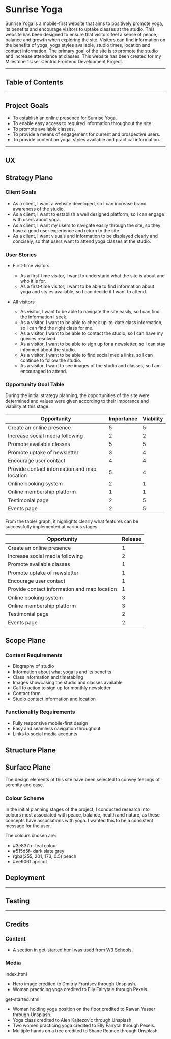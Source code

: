# Sunrise Yoga

Sunrise Yoga is a mobile-first website that aims to positively promote yoga, its benefits and encourage visitors to uptake classes at the studio. This website has been designed to ensure that visitors feel a sense of peace, balance and growth when exploring the site. Visitors can find information on the benefits of yoga, yoga styles available, studio times, location and contact information. The primary goal of the site is to promote the studio and increase attendance at classes.
This website has been created for my Milestone 1 User Centric Frontend Development Project. 

---

## Table of Contents

---


## Project Goals

* To establish an online presence for Sunrise Yoga.
* To enable easy access to required information throughout the site.
* To promote available classes.
* To provide a means of engagement for current and prospective users. 
* To provide content on yoga, styles available and practical information. 

---

## UX


## Strategy Plane


### Client Goals
* As a client, I want a website developed, so I can increase brand awareness of the studio.
* As a client, I want to establish a well designed platform, so I can engage with users about yoga.
* As a client, I want my users to navigate easily through the site, so they have a good user experience and return to the site.
* As a client, I want visuals and information to be displayed clearly and concisely, so that users want to attend yoga classes at the studio.

### User Stories

* First-time visitors
    * As a first-time visitor, I want to understand what the site is about and who it is for. 
    * As a first-time visitor, I want to be able to find information about yoga and styles available, so I can decide if I want to attend. 
   

* All visitors
    * As visitor, I want to be able to navigate the site easily, so I can find the information I seek. 
    * As a visitor, I want to be able to check up-to-date class information, so I can find the right class for me.
    * As a visitor, I want to be able to contact the studio, so I can have my queries resolved. 
    * As a visitor, I want to be able to sign up for a newsletter, so I can stay informed about the studio.
    * As a visitor, I want to be able to find social media links, so I can continue to follow the studio.
    * As a visitor, I want to see images of the studio and classes, so I am encouraged to attend.



### Opportunity Goal Table

During the initial strategy planning, the opportunities of the site were determined and values were given according to their imporance and viability at this stage.

| Opportunity | Importance | Viability |
| ----------- | ---------- | --------- |
| Create an online presence | 5 | 5 |
| Increase social media following | 2 | 2 |
|Promote available classes | 5 | 5 |
| Promote uptake of newsletter | 3 | 4 |
| Encourage user contact | 4 | 4 |
| Provide contact information and map location | 5 | 4 |
| Online booking system | 2 | 1 |
| Online membership platform | 1 | 1 |
| Testimonial page | 2 | 5 |
| Events page | 2 | 5 |

From the table/ graph, it highlights clearly what features can be successfully implemented at various stages. 

| Opportunity | Release | 
| ----------- | ---------- | 
| Create an online presence | 1|
| Increase social media following | 2 |
|Promote available classes | 1 |
| Promote uptake of newsletter | 1 |
| Encourage user contact | 1| 
| Provide contact information and map location | 1|
| Online booking system | 3 | 
| Online membership platform | 3 |
| Testimonial page | 2|
| Events page | 2 | 


## Scope Plane

 
### Content Requirements
* Biography of studio
* Information about what yoga is and its benefits
* Class information and timetabling 
* Images showcasing the studio and classes available
* Call to action to sign up for monthly newsletter
* Contact form
* Studio contact information and location

### Functionality Requirements
* Fully responsive mobile-first design
* Easy and seamless navigation throughout
* Links to social media accounts


## Structure Plane



## Surface Plane

The design elements of this site have been selected to convey feelings of serenity and ease.

### Colour Scheme 

In the initial planning stages of the project, I conducted research into colours most associated with peace, balance, health and nature, as these concepts have associations with yoga. I wanted this to be a consistent message for the user. 

The colours chosen are:
* #3e837b- teal colour
* #515d5f- dark slate grey
* rgba(255, 201, 173, 0.5) peach
* #ee9061 apricot


## Deployment

---

## Testing

---

## Credits



### Content
* A section in get-started.html was used from  [W3 Schools](https://www.w3schools.com/howto/howto_css_portfolio_gallery.asp ).




### Media

index.html
* Hero image credited to Dmitriy Frantsev through Unsplash.
* Woman practicing yoga credited to Elly Fairytale through Pexels.

get-started.html
* Woman holding yoga position on the floor credited to Rawan Yasser through Unsplash.
* Yoga class credited to Alen Kajtezovic through Unsplash.
* Two women practicing yoga credited to Elly Fairytal through Pexels.
* Multiple hands on a tree credited to Shane Rounce through Unsplash.





 





